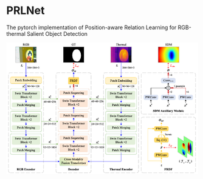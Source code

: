 # PRLNet

The pytorch implementation of Position-aware Relation Learning for RGB-thermal Salient Object Detection

![framework](./net.png)

